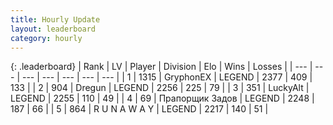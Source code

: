 ```yaml
---
title: Hourly Update
layout: leaderboard
category: hourly
---
```


{: .leaderboard}
| Rank | LV | Player | Division | Elo | Wins | Losses |
| --- | --- | --- | --- | --- | --- | --- |
| <span data-change="0">1</span> | 1315 | <span title="ID: 315148">GryphonEX</span> | LEGEND | <span data-change="0">2377</span> | <span data-change="0">409</span> | <span data-change="0">133</span> |
| <span data-change="0">2</span> | 904 | <span title="ID: 337810">Dregun</span> | LEGEND | <span data-change="0">2256</span> | <span data-change="0">225</span> | <span data-change="0">79</span> |
| <span data-change="0">3</span> | 351 | <span title="ID: 512212">LuckyAlt</span> | LEGEND | <span data-change="0">2255</span> | <span data-change="0">110</span> | <span data-change="0">49</span> |
| <span data-change="0">4</span> | 69 | <span title="ID: 612521">Прапорщик Задов</span> | LEGEND | <span data-change="16">2248</span> | <span data-change="5">187</span> | <span data-change="0">66</span> |
| <span data-change="0">5</span> | 864 | <span title="ID: 66144">R U N A W A Y</span> | LEGEND | <span data-change="0">2217</span> | <span data-change="0">140</span> | <span data-change="0">51</span> |